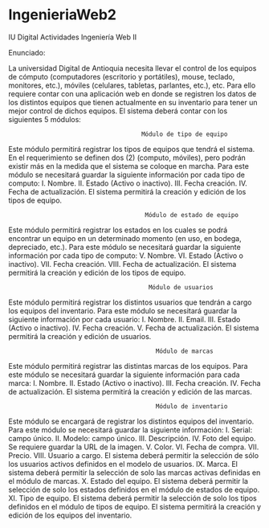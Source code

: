 # IngenieriaWeb2
IU Digital
Actividades Ingeniería Web II 
 
Enunciado: 

La universidad Digital de Antioquia necesita llevar el control de los equipos de cómputo 
(computadores (escritorio y portátiles), mouse, teclado, monitores, etc.), móviles (celulares, 
tabletas, parlantes, etc.), etc. Para ello requiere contar con una aplicación web en donde se registren 
los  datos  de  los  distintos  equipos  que  tienen  actualmente  en  su  inventario  para  tener  un  mejor 
control de dichos equipos. El sistema deberá contar con los siguientes 5 módulos:

                                         Módulo de tipo de equipo 
Este módulo permitirá registrar los tipos de equipos que tendrá el sistema. En el requerimiento se 
definen dos (2) (computo, móviles), pero podrán existir más en la medida que el sistema se coloque 
en  marcha.  Para  este  módulo  se  necesitará  guardar  la  siguiente  información  por  cada  tipo  de 
computo: 
I. Nombre. 
II. Estado (Activo o inactivo). 
III. Fecha creación. 
IV. Fecha de actualización. 
El sistema permitirá la creación y edición de los tipos de equipo. 

                                          Módulo de estado de equipo 
Este  módulo  permitirá  registrar  los  estados  en  los  cuales  se  podrá  encontrar  un  equipo  en  un 
determinado  momento  (en  uso,  en  bodega,  depreciado,  etc.).  Para  este  módulo  se  necesitará 
guardar la siguiente información por cada tipo de computo: 
V. Nombre. 
VI. Estado (Activo o inactivo). 
VII. Fecha creación. 
VIII. Fecha de actualización. 
El sistema permitirá la creación y edición de los tipos de equipo. 

                                           Módulo de usuarios 
Este módulo permitirá registrar los distintos usuarios que tendrán a cargo los equipos del inventario. 
Para este módulo se necesitará guardar la siguiente información por cada usuario: 
I. Nombre. 
II. Email. 
III. Estado (Activo o inactivo). 
IV. Fecha creación. 
V. Fecha de actualización. 
El sistema permitirá la creación y edición de usuarios. 

                                             Módulo de marcas 
Este módulo permitirá registrar las distintas marcas de los equipos. Para este módulo se necesitará 
guardar la siguiente información para cada marca: 
I. Nombre. 
II. Estado (Activo o inactivo). 
III. Fecha creación. 
IV. Fecha de actualización. 
El sistema permitirá la creación y edición de las marcas. 

                                             Módulo de inventario 
Este  módulo  se  encargará  de  registrar  los  distintos  equipos  del  inventario.  Para  este  módulo  se 
necesitará guardar la siguiente información: 
I. Serial: campo único. 
II. Modelo: campo único. 
III. Descripción. 
IV. Foto del equipo. Se requiere guardar la URL de la imagen. 
V. Color. 
VI. Fecha de compra. 
VII. Precio. 
VIII. Usuario a cargo. El sistema deberá permitir la selección de sólo los usuarios activos definidos 
en el modelo de usuarios. 
IX. Marca.  El  sistema  deberá  permitir  la  selección  de  solo  las  marcas  activas  definidas  en  el 
módulo de marcas. 
X. Estado del equipo. El sistema deberá permitir la selección de solo los estados definidos en 
el módulo de estados de equipo. 
XI. Tipo  de  equipo.  El  sistema  deberá  permitir  la  selección  de  solo  los  tipos  definidos  en  el 
módulo de tipos de equipo. 
El sistema permitirá la creación y edición de los equipos del inventario. 
